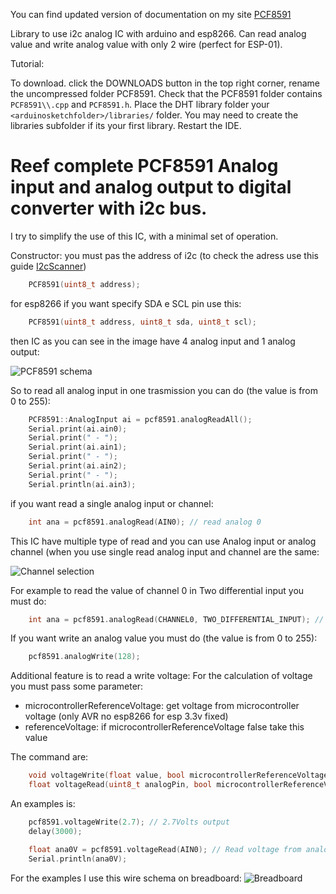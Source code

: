 You can find updated version of documentation on my site​ [PCF8591](https://www.mischianti.org/2019/01/03/pcf8591-i2c-analog-i-o-expander/)

Library to use i2c analog IC with arduino and esp8266. Can read analog value and write analog value with only 2 wire (perfect for ESP-01).

Tutorial: 

To download. click the DOWNLOADS button in the top right corner, rename the uncompressed folder PCF8591. Check that the PCF8591 folder contains `PCF8591\\.cpp` and `PCF8591.h`. Place the DHT library folder your `<arduinosketchfolder>/libraries/` folder. You may need to create the libraries subfolder if its your first library. Restart the IDE.

# Reef complete PCF8591 Analog input and analog output to digital converter with i2c bus.
I try to simplify the use of this IC, with a minimal set of operation.

Constructor:
you must pas the address of i2c (to check the adress use this guide [I2cScanner](https://playground.arduino.cc/Main/I2cScanner)) 
```cpp
	PCF8591(uint8_t address);
```
for esp8266 if you want specify SDA e SCL pin use this:

```cpp
	PCF8591(uint8_t address, uint8_t sda, uint8_t scl);
```

then IC as you can see in the image have 4 analog input and 1 analog output:

![PCF8591 schema](https://github.com/xreef/PCF8591_library/blob/master/resources/PCF8591-Pin-Outs.png)

So to read all analog input in one trasmission you can do (the value is from 0 to 255):
```cpp
	PCF8591::AnalogInput ai = pcf8591.analogReadAll();
	Serial.print(ai.ain0);
	Serial.print(" - ");
	Serial.print(ai.ain1);
	Serial.print(" - ");
	Serial.print(ai.ain2);
	Serial.print(" - ");
	Serial.println(ai.ain3);
```


if you want read a single analog input or channel:

```cpp
	int ana = pcf8591.analogRead(AIN0); // read analog 0
```

This IC have multiple type of read and you can use Analog input or analog channel (when you use single read analog input and channel are the same:

![Channel selection](https://github.com/xreef/PCF8591_library/blob/master/resources/channel_selection.PNG)	

For example to read the value of channel 0 in Two differential input you must do:
```cpp
	int ana = pcf8591.analogRead(CHANNEL0, TWO_DIFFERENTIAL_INPUT); // read analog 0
```

If you want write an analog value you must do (the value is from 0 to 255):
```cpp
	pcf8591.analogWrite(128);
```

Additional feature is to read a write voltage:
For the calculation of voltage you must pass some parameter:
 - microcontrollerReferenceVoltage: get voltage from microcontroller voltage (only AVR no esp8266 for esp 3.3v fixed)
 - referenceVoltage: if microcontrollerReferenceVoltage false take this value
 

The command are:
```cpp
	void voltageWrite(float value, bool microcontrollerReferenceVoltage = true, float referenceVoltage = 5.0);
	float voltageRead(uint8_t analogPin, bool microcontrollerReferenceVoltage = true, float referenceVoltage = 5.0);
```

An examples is:
```cpp
	pcf8591.voltageWrite(2.7); // 2.7Volts output
	delay(3000);

	float ana0V = pcf8591.voltageRead(AIN0); // Read voltage from analog 0
	Serial.println(ana0V);
```

For the examples I use this wire schema on breadboard:
![Breadboard](https://github.com/xreef/PCF8591_library/blob/master/resources/simpleschema_bb.png)

